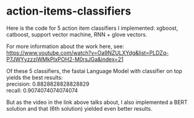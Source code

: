 # action-items-classifiers
Here is the code for 5 action item classifiers I implemented: xgboost, catboost, support vector machine, RNN + glove vectors. <br>

For more information about the work here, see: https://www.youtube.com/watch?v=Oa9NZULXYdg&list=PLDZq-P7JWYyzzziWMkPlxPOH2-M0rsJGa&index=21


Of these 5 classifiers, the fastai Language Model with classifier on top yields the best results:<br>
precision: 0.8828828828828829 <br>
recall: 0.9074074074074074 <br>

But as the video in the link above talks about, I also implemented a BERT solution and that (6th solution) yielded even better results.

